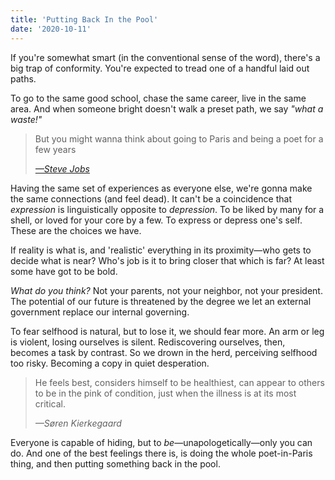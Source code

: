 ```yaml
---
title: 'Putting Back In the Pool'
date: '2020-10-11'
---
```


If you're somewhat smart (in the conventional sense of the word), there's a big trap of conformity. You're expected to tread one of a handful laid out paths.

To go to the same good school, chase the same career, live in the same area. And when someone bright doesn't walk a preset path, we say _"what a waste!"_

> But you might wanna think about going to Paris and being a poet for a few years
>
> <cite><a href="https://www.youtube.com/watch?v=oPbcM5N5Sqg">—Steve Jobs</a></cite>

Having the same set of experiences as everyone else, we're gonna make the same connections (and feel dead). It can't be a coincidence that _expression_ is linguistically opposite to _depression_. To be liked by many for a shell, or loved for your core by a few. To express or depress one's self. These are the choices we have.

If reality is what is, and 'realistic' everything in its proximity—who gets to decide what is near? Who's job is it to bring closer that which is far? At least some have got to be bold.

_What do you think?_ Not your parents, not your neighbor, not your president. The potential of our future is threatened by the degree we let an external government replace our internal governing.

To fear selfhood is natural, but to lose it, we should fear more. An arm or leg is violent, losing ourselves is silent. Rediscovering ourselves, then, becomes a task by contrast. So we drown in the herd, perceiving selfhood too risky. Becoming a copy in quiet desperation.

> He feels best, considers himself to be healthiest, can appear to others to be in the pink of condition, just when the illness is at its most critical.
>
> <cite>—Søren Kierkegaard</cite>

Everyone is capable of hiding, but to _be_—unapologetically—only you can do. And one of the best feelings there is, is doing the whole poet-in-Paris thing, and then putting something back in the pool.
